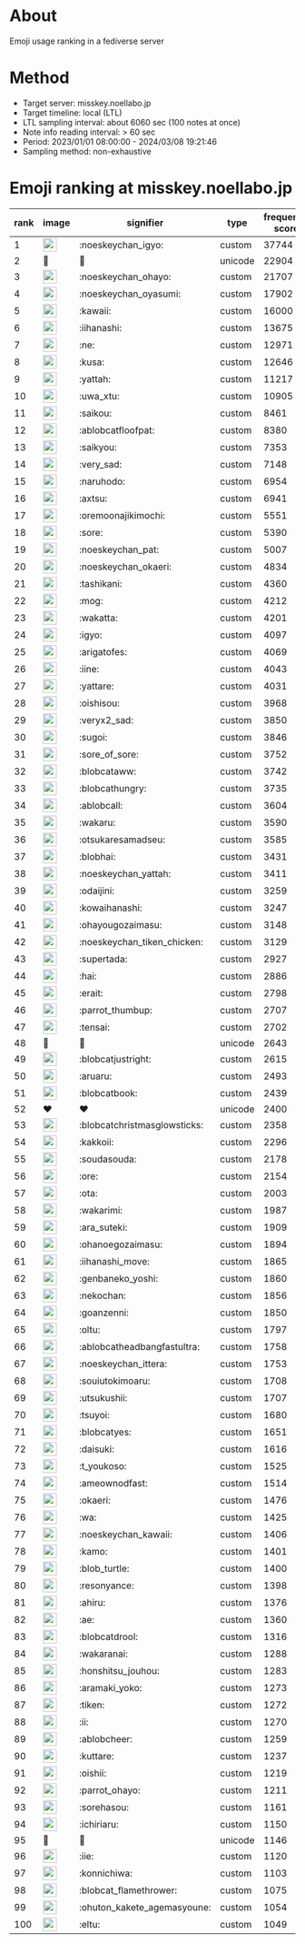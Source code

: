 # About
Emoji usage ranking in a fediverse server

# Method
- Target server: misskey.noellabo.jp
- Target timeline: local (LTL)
- LTL sampling interval: about 6060 sec (100 notes at once)
- Note info reading interval: > 60 sec
- Period: 2023/01/01 08:00:00 - 2024/03/08 19:21:46 
- Sampling method: non-exhaustive

# Emoji ranking at misskey.noellabo.jp

|rank|image|signifier|type|frequency score|
|----|----|----|----|----|
|1|<img height="24" src="https://misskey.noellabo.jp/emoji/noeskeychan_igyo.webp">|:noeskeychan_igyo:|custom|37744|
|2|🎉|🎉|unicode|22904|
|3|<img height="24" src="https://misskey.noellabo.jp/emoji/noeskeychan_ohayo.webp">|:noeskeychan_ohayo:|custom|21707|
|4|<img height="24" src="https://misskey.noellabo.jp/emoji/noeskeychan_oyasumi.webp">|:noeskeychan_oyasumi:|custom|17902|
|5|<img height="24" src="https://misskey.noellabo.jp/emoji/kawaii.webp">|:kawaii:|custom|16000|
|6|<img height="24" src="https://misskey.noellabo.jp/emoji/iihanashi.webp">|:iihanashi:|custom|13675|
|7|<img height="24" src="https://misskey.noellabo.jp/emoji/ne.webp">|:ne:|custom|12971|
|8|<img height="24" src="https://misskey.noellabo.jp/emoji/kusa.webp">|:kusa:|custom|12646|
|9|<img height="24" src="https://misskey.noellabo.jp/emoji/yattah.webp">|:yattah:|custom|11217|
|10|<img height="24" src="https://misskey.noellabo.jp/emoji/uwa_xtu.webp">|:uwa_xtu:|custom|10905|
|11|<img height="24" src="https://misskey.noellabo.jp/emoji/saikou.webp">|:saikou:|custom|8461|
|12|<img height="24" src="https://misskey.noellabo.jp/emoji/ablobcatfloofpat.webp">|:ablobcatfloofpat:|custom|8380|
|13|<img height="24" src="https://misskey.noellabo.jp/emoji/saikyou.webp">|:saikyou:|custom|7353|
|14|<img height="24" src="https://misskey.noellabo.jp/emoji/very_sad.webp">|:very_sad:|custom|7148|
|15|<img height="24" src="https://misskey.noellabo.jp/emoji/naruhodo.webp">|:naruhodo:|custom|6954|
|16|<img height="24" src="https://misskey.noellabo.jp/emoji/axtsu.webp">|:axtsu:|custom|6941|
|17|<img height="24" src="https://misskey.noellabo.jp/emoji/oremoonajikimochi.webp">|:oremoonajikimochi:|custom|5551|
|18|<img height="24" src="https://misskey.noellabo.jp/emoji/sore.webp">|:sore:|custom|5390|
|19|<img height="24" src="https://misskey.noellabo.jp/emoji/noeskeychan_pat.webp">|:noeskeychan_pat:|custom|5007|
|20|<img height="24" src="https://misskey.noellabo.jp/emoji/noeskeychan_okaeri.webp">|:noeskeychan_okaeri:|custom|4834|
|21|<img height="24" src="https://misskey.noellabo.jp/emoji/tashikani.webp">|:tashikani:|custom|4360|
|22|<img height="24" src="https://misskey.noellabo.jp/emoji/mog.webp">|:mog:|custom|4212|
|23|<img height="24" src="https://misskey.noellabo.jp/emoji/wakatta.webp">|:wakatta:|custom|4201|
|24|<img height="24" src="https://misskey.noellabo.jp/emoji/igyo.webp">|:igyo:|custom|4097|
|25|<img height="24" src="https://misskey.noellabo.jp/emoji/arigatofes.webp">|:arigatofes:|custom|4069|
|26|<img height="24" src="https://misskey.noellabo.jp/emoji/iine.webp">|:iine:|custom|4043|
|27|<img height="24" src="https://misskey.noellabo.jp/emoji/yattare.webp">|:yattare:|custom|4031|
|28|<img height="24" src="https://misskey.noellabo.jp/emoji/oishisou.webp">|:oishisou:|custom|3968|
|29|<img height="24" src="https://misskey.noellabo.jp/emoji/veryx2_sad.webp">|:veryx2_sad:|custom|3850|
|30|<img height="24" src="https://misskey.noellabo.jp/emoji/sugoi.webp">|:sugoi:|custom|3846|
|31|<img height="24" src="https://misskey.noellabo.jp/emoji/sore_of_sore.webp">|:sore_of_sore:|custom|3752|
|32|<img height="24" src="https://misskey.noellabo.jp/emoji/blobcataww.webp">|:blobcataww:|custom|3742|
|33|<img height="24" src="https://misskey.noellabo.jp/emoji/blobcathungry.webp">|:blobcathungry:|custom|3735|
|34|<img height="24" src="https://misskey.noellabo.jp/emoji/ablobcall.webp">|:ablobcall:|custom|3604|
|35|<img height="24" src="https://misskey.noellabo.jp/emoji/wakaru.webp">|:wakaru:|custom|3590|
|36|<img height="24" src="https://misskey.noellabo.jp/emoji/otsukaresamadseu.webp">|:otsukaresamadseu:|custom|3585|
|37|<img height="24" src="https://misskey.noellabo.jp/emoji/blobhai.webp">|:blobhai:|custom|3431|
|38|<img height="24" src="https://misskey.noellabo.jp/emoji/noeskeychan_yattah.webp">|:noeskeychan_yattah:|custom|3411|
|39|<img height="24" src="https://misskey.noellabo.jp/emoji/odaijini.webp">|:odaijini:|custom|3259|
|40|<img height="24" src="https://misskey.noellabo.jp/emoji/kowaihanashi.webp">|:kowaihanashi:|custom|3247|
|41|<img height="24" src="https://misskey.noellabo.jp/emoji/ohayougozaimasu.webp">|:ohayougozaimasu:|custom|3148|
|42|<img height="24" src="https://misskey.noellabo.jp/emoji/noeskeychan_tiken_chicken.webp">|:noeskeychan_tiken_chicken:|custom|3129|
|43|<img height="24" src="https://misskey.noellabo.jp/emoji/supertada.webp">|:supertada:|custom|2927|
|44|<img height="24" src="https://misskey.noellabo.jp/emoji/hai.webp">|:hai:|custom|2886|
|45|<img height="24" src="https://misskey.noellabo.jp/emoji/erait.webp">|:erait:|custom|2798|
|46|<img height="24" src="https://misskey.noellabo.jp/emoji/parrot_thumbup.webp">|:parrot_thumbup:|custom|2707|
|47|<img height="24" src="https://misskey.noellabo.jp/emoji/tensai.webp">|:tensai:|custom|2702|
|48|🍗|🍗|unicode|2643|
|49|<img height="24" src="https://misskey.noellabo.jp/emoji/blobcatjustright.webp">|:blobcatjustright:|custom|2615|
|50|<img height="24" src="https://misskey.noellabo.jp/emoji/aruaru.webp">|:aruaru:|custom|2493|
|51|<img height="24" src="https://misskey.noellabo.jp/emoji/blobcatbook.webp">|:blobcatbook:|custom|2439|
|52|❤|❤|unicode|2400|
|53|<img height="24" src="https://misskey.noellabo.jp/emoji/blobcatchristmasglowsticks.webp">|:blobcatchristmasglowsticks:|custom|2358|
|54|<img height="24" src="https://misskey.noellabo.jp/emoji/kakkoii.webp">|:kakkoii:|custom|2296|
|55|<img height="24" src="https://misskey.noellabo.jp/emoji/soudasouda.webp">|:soudasouda:|custom|2178|
|56|<img height="24" src="https://misskey.noellabo.jp/emoji/ore.webp">|:ore:|custom|2154|
|57|<img height="24" src="https://misskey.noellabo.jp/emoji/ota.webp">|:ota:|custom|2003|
|58|<img height="24" src="https://misskey.noellabo.jp/emoji/wakarimi.webp">|:wakarimi:|custom|1987|
|59|<img height="24" src="https://misskey.noellabo.jp/emoji/ara_suteki.webp">|:ara_suteki:|custom|1909|
|60|<img height="24" src="https://misskey.noellabo.jp/emoji/ohanoegozaimasu.webp">|:ohanoegozaimasu:|custom|1894|
|61|<img height="24" src="https://misskey.noellabo.jp/emoji/iihanashi_move.webp">|:iihanashi_move:|custom|1865|
|62|<img height="24" src="https://misskey.noellabo.jp/emoji/genbaneko_yoshi.webp">|:genbaneko_yoshi:|custom|1860|
|63|<img height="24" src="https://misskey.noellabo.jp/emoji/nekochan.webp">|:nekochan:|custom|1856|
|64|<img height="24" src="https://misskey.noellabo.jp/emoji/goanzenni.webp">|:goanzenni:|custom|1850|
|65|<img height="24" src="https://misskey.noellabo.jp/emoji/oltu.webp">|:oltu:|custom|1797|
|66|<img height="24" src="https://misskey.noellabo.jp/emoji/ablobcatheadbangfastultra.webp">|:ablobcatheadbangfastultra:|custom|1758|
|67|<img height="24" src="https://misskey.noellabo.jp/emoji/noeskeychan_ittera.webp">|:noeskeychan_ittera:|custom|1753|
|68|<img height="24" src="https://misskey.noellabo.jp/emoji/souiutokimoaru.webp">|:souiutokimoaru:|custom|1708|
|69|<img height="24" src="https://misskey.noellabo.jp/emoji/utsukushii.webp">|:utsukushii:|custom|1707|
|70|<img height="24" src="https://misskey.noellabo.jp/emoji/tsuyoi.webp">|:tsuyoi:|custom|1680|
|71|<img height="24" src="https://misskey.noellabo.jp/emoji/blobcatyes.webp">|:blobcatyes:|custom|1651|
|72|<img height="24" src="https://misskey.noellabo.jp/emoji/daisuki.webp">|:daisuki:|custom|1616|
|73|<img height="24" src="https://misskey.noellabo.jp/emoji/t_youkoso.webp">|:t_youkoso:|custom|1525|
|74|<img height="24" src="https://misskey.noellabo.jp/emoji/ameownodfast.webp">|:ameownodfast:|custom|1514|
|75|<img height="24" src="https://misskey.noellabo.jp/emoji/okaeri.webp">|:okaeri:|custom|1476|
|76|<img height="24" src="https://misskey.noellabo.jp/emoji/wa.webp">|:wa:|custom|1425|
|77|<img height="24" src="https://misskey.noellabo.jp/emoji/noeskeychan_kawaii.webp">|:noeskeychan_kawaii:|custom|1406|
|78|<img height="24" src="https://misskey.noellabo.jp/emoji/kamo.webp">|:kamo:|custom|1401|
|79|<img height="24" src="https://misskey.noellabo.jp/emoji/blob_turtle.webp">|:blob_turtle:|custom|1400|
|80|<img height="24" src="https://misskey.noellabo.jp/emoji/resonyance.webp">|:resonyance:|custom|1398|
|81|<img height="24" src="https://misskey.noellabo.jp/emoji/ahiru.webp">|:ahiru:|custom|1376|
|82|<img height="24" src="https://misskey.noellabo.jp/emoji/ae.webp">|:ae:|custom|1360|
|83|<img height="24" src="https://misskey.noellabo.jp/emoji/blobcatdrool.webp">|:blobcatdrool:|custom|1316|
|84|<img height="24" src="https://misskey.noellabo.jp/emoji/wakaranai.webp">|:wakaranai:|custom|1288|
|85|<img height="24" src="https://misskey.noellabo.jp/emoji/honshitsu_jouhou.webp">|:honshitsu_jouhou:|custom|1283|
|86|<img height="24" src="https://misskey.noellabo.jp/emoji/aramaki_yoko.webp">|:aramaki_yoko:|custom|1273|
|87|<img height="24" src="https://misskey.noellabo.jp/emoji/tiken.webp">|:tiken:|custom|1272|
|88|<img height="24" src="https://misskey.noellabo.jp/emoji/ii.webp">|:ii:|custom|1270|
|89|<img height="24" src="https://misskey.noellabo.jp/emoji/ablobcheer.webp">|:ablobcheer:|custom|1259|
|90|<img height="24" src="https://misskey.noellabo.jp/emoji/kuttare.webp">|:kuttare:|custom|1237|
|91|<img height="24" src="https://misskey.noellabo.jp/emoji/oishii.webp">|:oishii:|custom|1219|
|92|<img height="24" src="https://misskey.noellabo.jp/emoji/parrot_ohayo.webp">|:parrot_ohayo:|custom|1211|
|93|<img height="24" src="https://misskey.noellabo.jp/emoji/sorehasou.webp">|:sorehasou:|custom|1161|
|94|<img height="24" src="https://misskey.noellabo.jp/emoji/ichiriaru.webp">|:ichiriaru:|custom|1150|
|95|👀|👀|unicode|1146|
|96|<img height="24" src="https://misskey.noellabo.jp/emoji/iie.webp">|:iie:|custom|1120|
|97|<img height="24" src="https://misskey.noellabo.jp/emoji/konnichiwa.webp">|:konnichiwa:|custom|1103|
|98|<img height="24" src="https://misskey.noellabo.jp/emoji/blobcat_flamethrower.webp">|:blobcat_flamethrower:|custom|1075|
|99|<img height="24" src="https://misskey.noellabo.jp/emoji/ohuton_kakete_agemasyoune.webp">|:ohuton_kakete_agemasyoune:|custom|1054|
|100|<img height="24" src="https://misskey.noellabo.jp/emoji/eltu.webp">|:eltu:|custom|1049|
